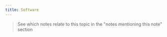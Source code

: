 ```yaml
---
title: Software
---
```


> See which notes relate to this topic in the "notes mentioning this note" section